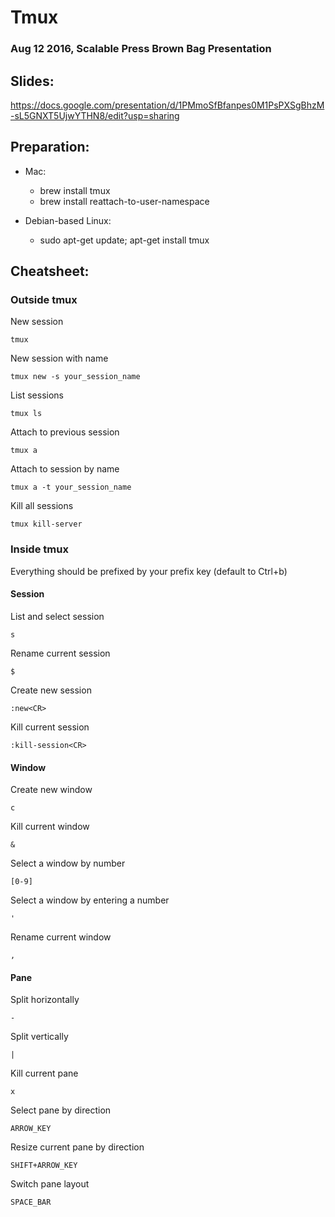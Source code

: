 # Tmux
### Aug 12 2016, Scalable Press Brown Bag Presentation

## Slides:
https://docs.google.com/presentation/d/1PMmoSfBfanpes0M1PsPXSgBhzM-sL5GNXT5UjwYTHN8/edit?usp=sharing

## Preparation:
- Mac:
  - brew install tmux
  - brew install reattach-to-user-namespace

- Debian-based Linux:
  - sudo apt-get update; apt-get install tmux 

## Cheatsheet:

### Outside tmux
New session
```
tmux
```
New session with name
```
tmux new -s your_session_name
```
List sessions
```
tmux ls
```
Attach to previous session
```
tmux a
```
Attach to session by name
```
tmux a -t your_session_name
```
Kill all sessions
```
tmux kill-server
```
### Inside tmux
Everything should be prefixed by your prefix key (default to Ctrl+b)

#### Session
List and select session
```
s
```
Rename current session
```
$
```
Create new session
```
:new<CR>
```
Kill current session
```
:kill-session<CR>
```
#### Window
Create new window
```
c
```
Kill current window
```
&
```
Select a window by number
```
[0-9]
```
Select a window by entering a number
```
'
```
Rename current window
```
,
```
#### Pane
Split horizontally
```
-
```
Split vertically
```
|
```
Kill current pane
```
x
```
Select pane by direction
```
ARROW_KEY
```
Resize current pane by direction
```
SHIFT+ARROW_KEY
```
Switch pane layout
```
SPACE_BAR
```
